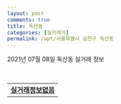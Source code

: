 ```yaml
---
layout: post
comments: true
title: 독산동
categories: [실거래가]
permalink: /apt/서울특별시 금천구 독산동
---
```


2021년 07월 08일 독산동 실거래 정보

<script type="text/javascript">
  google.charts.load('current', {'packages':['corechart']});
  google.charts.setOnLoadCallback(drawChart);

  function drawChart() {
    var data = google.visualization.arrayToDataTable([['거래일', '매매', '전월세', '전매'], ['20-07', 26, 71, 0], ['20-08', 28, 41, 0], ['20-09', 26, 65, 0], ['20-10', 25, 89, 0], ['20-11', 57, 65, 0], ['20-12', 154, 92, 0], ['21-01', 42, 82, 0], ['21-02', 26, 45, 0], ['21-03', 41, 79, 0], ['21-04', 24, 50, 0], ['21-05', 38, 50, 0], ['21-06', 13, 49, 0], ['21-07', 0, 6, 0]]);

    var options = {
      title: '최근 1년간 유형별 거래량 추이',
      legend: { position: 'bottom' }
    };

    var chart = new google.visualization.LineChart(document.getElementById('columnchart_material'));
    chart.draw(data, (options));년간 
  }
</script>

<div id="columnchart_material" style="width: 95%; margin-left: -35px; display: block"></div>
<br>
<table>
  <tr>
    <td colspan="4" style="font-weight: bold;"><a href="https://search.naver.com/search.naver?query=독산동 실거래정보없음">실거래정보없음</a></td>
  </tr>
    
</table>
    